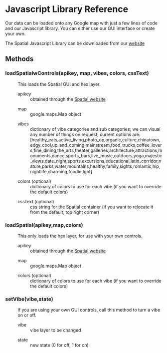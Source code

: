 # Javascript Library Reference
Our data can be loaded onto any Google map with just a few lines of code and our Javascript library. You can either use our GUI interface or create your own.

The Spatial Javascript Library can be downloaded from our [website](http://spatial.ai/pricing/)

## Methods

<dl>
    <dt><h3>loadSpatialwControls(<b>apikey</b>, <b>map</b>, <b>vibes</b>, <b>colors</b>, <b>cssText</b>)</h3></dt>
    <dd>This loads the Spatial GUI and hex layer.</dd>
    <dd>
        <dl>
            <dt>apikey</dt>
            <dd>obtained through the <a href="http://spatial.ai/pricing/">Spatial website</a></dd>
        </dl>
        <dl>
            <dt> map </dt>
            <dd> google.maps.Map object </dd>
        </dl>
        <dl>
            <dt> vibes </dt>
            <dd> dictionary of vibe categories and sub categories; we can visual any number of things on request; current options are: [healthy_eats,active_living,photo_op,organic,culture,chinatown,edgy_cool,up_and_coming,mainstream,food_trucks,coffee_lovers,fine_dining,the_arts,theater,galleries,architecture,attractions,monuments,dance,sports_bars,live_music,outdoors,yoga,majestic_views,date_night,sports,excursions,educational,latin_corridor,nature,parks,water,mountains,healthy,family,sights,romantic,hip,nightlife,charming,foodie,lgbt]</dd>
        </dl>
        <dl>
            <dt> colors (optional) </dt>
            <dd> dictionary of colors to use for each vibe (if you want to override the default colors) </dd>
        </dl>
        <dl>
            <dt> cssText (optional)  </dt>
            <dd> css string for the Spatial container (if you want to relocate it from the default, top right corner) </dd>
        </dl>
</dl>

<dl>
    <dt><h3>loadSpatial(<b>apikey</b>,<b>map</b>,<b>colors</b>)</h3></dt>
    <dd>This only loads the hex layer, for use with your own controls.</dd>
    <dd>
        <dl>
            <dt>apikey</dt>
            <dd>obtained through the <a href="http://spatial.ai/pricing/">Spatial website</a></dd>
        </dl>
        <dl>
            <dt> map </dt>
            <dd> google.maps.Map object </dd>
        </dl>
        <dl>
            <dt> colors (optional) </dt>
            <dd> dictionary of colors to use for each vibe (if you want to override the default colors) </dd>
        </dl>
    </dd>
</dl>
<dl>
    <dt><h3>setVibe(<b>vibe</b>,<b>state</b>)</h3></dt>
    <dd>If you are using your own GUI controls, call this method to turn a vibe on or off.</dd>
    <dd>
        <dl>
            <dt>vibe</dt>
            <dd>vibe layer to be changed</dd>
        </dl>
        <dl>
            <dt> state </dt>
            <dd> new state (0 for off, 1 for on) </dd>
        </dl>
    </dd>
</dl>
